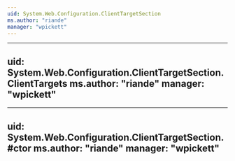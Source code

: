 ```yaml
---
uid: System.Web.Configuration.ClientTargetSection
ms.author: "riande"
manager: "wpickett"
---
```


---
uid: System.Web.Configuration.ClientTargetSection.ClientTargets
ms.author: "riande"
manager: "wpickett"
---

---
uid: System.Web.Configuration.ClientTargetSection.#ctor
ms.author: "riande"
manager: "wpickett"
---
